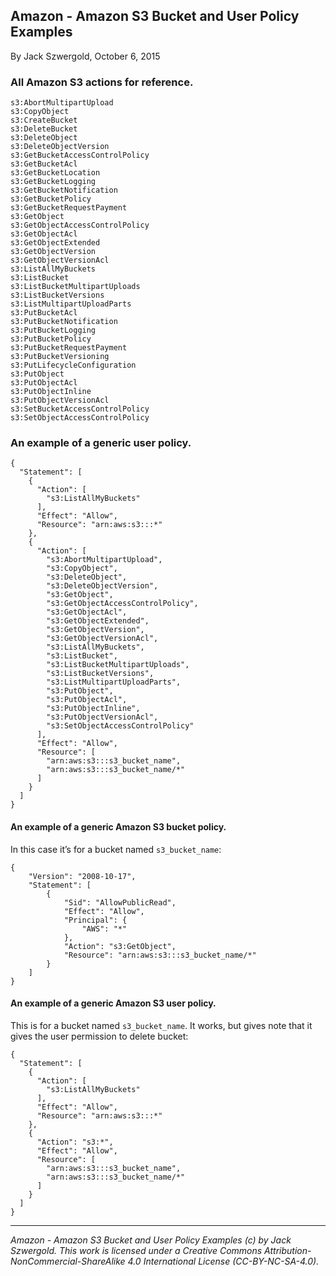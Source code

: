 ## Amazon - Amazon S3 Bucket and User Policy Examples

By Jack Szwergold, October 6, 2015

### All Amazon S3 actions for reference.

	s3:AbortMultipartUpload
	s3:CopyObject
	s3:CreateBucket
	s3:DeleteBucket
	s3:DeleteObject
	s3:DeleteObjectVersion
	s3:GetBucketAccessControlPolicy
	s3:GetBucketAcl
	s3:GetBucketLocation
	s3:GetBucketLogging
	s3:GetBucketNotification
	s3:GetBucketPolicy
	s3:GetBucketRequestPayment
	s3:GetObject
	s3:GetObjectAccessControlPolicy
	s3:GetObjectAcl
	s3:GetObjectExtended
	s3:GetObjectVersion
	s3:GetObjectVersionAcl
	s3:ListAllMyBuckets
	s3:ListBucket
	s3:ListBucketMultipartUploads
	s3:ListBucketVersions
	s3:ListMultipartUploadParts
	s3:PutBucketAcl
	s3:PutBucketNotification
	s3:PutBucketLogging
	s3:PutBucketPolicy
	s3:PutBucketRequestPayment
	s3:PutBucketVersioning
	s3:PutLifecycleConfiguration
	s3:PutObject
	s3:PutObjectAcl
	s3:PutObjectInline
	s3:PutObjectVersionAcl
	s3:SetBucketAccessControlPolicy
	s3:SetObjectAccessControlPolicy

### An example of a generic user policy.

	{
	  "Statement": [
	    {
	      "Action": [
	        "s3:ListAllMyBuckets"
	      ],
	      "Effect": "Allow",
	      "Resource": "arn:aws:s3:::*"
	    },
	    {
	      "Action": [
	        "s3:AbortMultipartUpload",
	        "s3:CopyObject",
	        "s3:DeleteObject",
	        "s3:DeleteObjectVersion",
	        "s3:GetObject",
	        "s3:GetObjectAccessControlPolicy",
	        "s3:GetObjectAcl",
	        "s3:GetObjectExtended",
	        "s3:GetObjectVersion",
	        "s3:GetObjectVersionAcl",
	        "s3:ListAllMyBuckets",
	        "s3:ListBucket",
	        "s3:ListBucketMultipartUploads",
	        "s3:ListBucketVersions",
	        "s3:ListMultipartUploadParts",
	        "s3:PutObject",
	        "s3:PutObjectAcl",
	        "s3:PutObjectInline",
	        "s3:PutObjectVersionAcl",
	        "s3:SetObjectAccessControlPolicy"
	      ],
	      "Effect": "Allow",
	      "Resource": [
	        "arn:aws:s3:::s3_bucket_name",
	        "arn:aws:s3:::s3_bucket_name/*"
	      ]
	    }
	  ]
	}


#### An example of a generic Amazon S3 bucket policy.

In this case it’s for a bucket named `s3_bucket_name`:

	{
		"Version": "2008-10-17",
		"Statement": [
			{
				"Sid": "AllowPublicRead",
				"Effect": "Allow",
				"Principal": {
					"AWS": "*"
				},
				"Action": "s3:GetObject",
				"Resource": "arn:aws:s3:::s3_bucket_name/*"
			}
		]
	}

#### An example of a generic Amazon S3 user policy.

This is for a bucket named `s3_bucket_name`. It works, but gives note that it gives the user permission to delete bucket:

	{
	  "Statement": [
	    {
	      "Action": [
	        "s3:ListAllMyBuckets"
	      ],
	      "Effect": "Allow",
	      "Resource": "arn:aws:s3:::*"
	    },
	    {
	      "Action": "s3:*",
	      "Effect": "Allow",
	      "Resource": [
	        "arn:aws:s3:::s3_bucket_name",
	        "arn:aws:s3:::s3_bucket_name/*"
	      ]
	    }
	  ]
	}

***

*Amazon - Amazon S3 Bucket and User Policy Examples (c) by Jack Szwergold. This work is licensed under a Creative Commons Attribution-NonCommercial-ShareAlike 4.0 International License (CC-BY-NC-SA-4.0).*